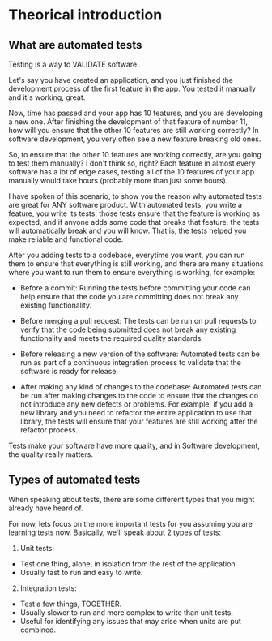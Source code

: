 # Theorical introduction

## What are automated tests

Testing is a way to VALIDATE software.

Let's say you have created an application, and you just finished the development process of the first feature in the app. You tested it manually and it's working, great.

Now, time has passed and your app has 10 features, and you are developing a new one. After finishing the development of that feature of number 11, how will you ensure that the other 10 features are still working correctly? In software development, you very often see a new feature breaking old ones.

So, to ensure that the other 10 features are working correctly, are you going to test them manually? I don't think so, right? Each feature in almost every software has a lot of edge cases, testing all of the 10 features of your app manually would take hours (probably more than just some hours).

I have spoken of this scenario, to show you the reason why automated tests are great for ANY software product. With automated tests, you write a feature, you write its tests, those tests ensure that the feature is working as expected, and if anyone adds some code that breaks that feature, the tests will automatically break and you will know. That is, the tests helped you make reliable and functional code.

After you adding tests to a codebase, everytime you want, you can run them to ensure that everything is still working, and there are many situations where you want to run them to ensure everything is working, for example:

- Before a commit: Running the tests before committing your code can help ensure that the code you are committing does not break any existing functionality.

- Before merging a pull request: The tests can be run on pull requests to verify that the code being submitted does not break any existing functionality and meets the required quality standards.

- Before releasing a new version of the software: Automated tests can be run as part of a continuous integration process to validate that the software is ready for release.

- After making any kind of changes to the codebase: Automated tests can be run after making changes to the code to ensure that the changes do not introduce any new defects or problems. For example, if you add a new library and you need to refactor the entire application to use that library, the tests will ensure that your features are still working after the refactor process.

Tests make your software have more quality, and in Software development, the quality really matters.

## Types of automated tests

When speaking about tests, there are some different types that you might already have heard of.

For now, lets focus on the more important tests for you assuming you are learning tests now.
Basically, we'll speak about 2 types of tests:

1. Unit tests:

- Test one thing, alone, in isolation from the rest of the application.
- Usually fast to run and easy to write.

2. Integration tests:

- Test a few things, TOGETHER.
- Usually slower to run and more complex to write than unit tests.
- Useful for identifying any issues that may arise when units are put combined.

<!-- I'll speak a bit about them and show some key points.

Unit tests:

- Unit tests focus on testing small, individual units of code in isolation from the rest of the application.
- Unit tests are usually (at least they should be) fast to run and easy to write.
- Unit tests are useful for verifying that a unit of code is working as expected and for identifying any problems or defects that may exist in that unit.

---

Integration tests:

- Integration tests focus on testing how different units of code work TOGETHER as a WHOLE.
- Integration tests are usually slower to run and more complex to write than unit tests.
- Integration tests are useful for verifying that different units of code are working together correctly and for identifying any issues that may arise when the units are combined.

In short: Both unit tests and integration tests are important for ensuring the quality and reliability of a software application. Unit tests can help identify problems at a smaller, more granular level, while integration tests can help identify problems that arise when different units of code are combined and work together as a system. -->
